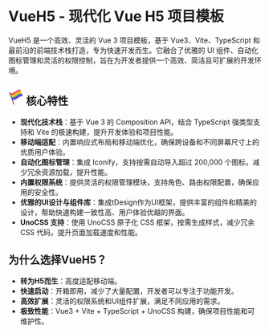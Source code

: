 # VueH5 - 现代化 Vue H5 项目模板

VueH5 是一个高效、灵活的 Vue 3 项目模板，基于 Vue3、Vite、TypeScript 和最前沿的前端技术栈打造，专为快速开发而生。它融合了优雅的 UI 组件、自动化图标管理和灵活的权限控制，旨在为开发者提供一个高效、简洁且可扩展的开发环境。

## <svg xmlns="http://www.w3.org/2000/svg" width="30" height="30" viewBox="0 0 64 64"><path fill="#ed4c5c" d="M52.382 5.075C40.137 3.203 24.137 28.036 9.213 20.497c-.582-1.575-1.143-3.158-1.725-4.73C25.077 19.105 33.07-2.995 50.658.345c.584 1.572 1.14 3.156 1.724 4.73"/><path fill="#ff8736" d="M54.105 9.804C43.762 7.786 22.512 31.453 10.938 25.227c-.585-1.573-1.14-3.157-1.725-4.73C26.802 23.835 34.794 1.734 52.382 5.075c.584 1.572 1.14 3.156 1.723 4.729"/><path fill="#ffce31" d="M55.83 14.535C45.762 12.744 27.086 38.25 12.662 29.957c-.585-1.573-1.142-3.157-1.725-4.73C28.525 28.566 36.52 6.467 54.105 9.805c.585 1.574 1.142 3.157 1.725 4.73"/><path fill="#83bf4f" d="M57.556 19.265c-9.711-1.521-31.086 25.813-43.171 15.422c-.584-1.572-1.139-3.157-1.723-4.73c17.585 3.341 25.579-18.762 43.168-15.422c.583 1.573 1.142 3.156 1.726 4.73"/><path fill="#275fd9" d="M59.278 23.995C48.22 22.161 28.595 50.453 16.109 39.418c-.584-1.574-1.144-3.156-1.725-4.73c17.588 3.338 25.582-18.761 43.171-15.422c.583 1.573 1.141 3.155 1.723 4.729"/><path fill="#9028e0" d="M61 28.726c-17.583-3.34-25.579 18.761-43.166 15.421c-.584-1.572-1.142-3.156-1.725-4.729c17.588 3.338 25.581-18.762 43.169-15.423c.583 1.575 1.142 3.158 1.722 4.731"/><g fill="#3e4347"><circle cx="5.168" cy="13.336" r="2.168"/><path d="m7.04 14.49l-2.56.929L22.186 64h2.896z"/><path d="m3.688 15.602l4.076-1.48l.37 1.017l-4.077 1.48z"/></g></svg> 核心特性

- **现代化技术栈**：基于 Vue 3 的 Composition API，结合 TypeScript 强类型支持和 Vite 的极速构建，提升开发体验和项目性能。
- **移动端适配**：内置响应式布局和移动端优化，确保跨设备和不同屏幕尺寸上的优质用户体验。
- **自动化图标管理**：集成 Iconify，支持按需自动导入超过 200,000 个图标，减少冗余资源加载，提升性能。
- **内置权限系统**：提供灵活的权限管理模块，支持角色、路由权限配置，确保应用的安全性。
- **优雅的UI设计与组件库**：集成tDesign作为UI框架，提供丰富的组件和精美的设计，帮助快速构建一致性高、用户体验优越的界面。
- **UnoCSS 支持**：使用 UnoCSS 原子化 CSS 框架，按需生成样式，减少冗余 CSS 代码，提升页面加载速度和性能。

## 为什么选择VueH5？
- **转为H5而生**：高度适配移动端。
- **快速启动**：开箱即用，减少了大量配置，开发者可以专注于功能开发。
- **高效扩展**：灵活的权限系统和UI组件扩展，满足不同应用的需求。
- **极致性能**：Vue3 + Vite + TypeScript + UnoCSS 构建，确保项目性能和可维护性。
